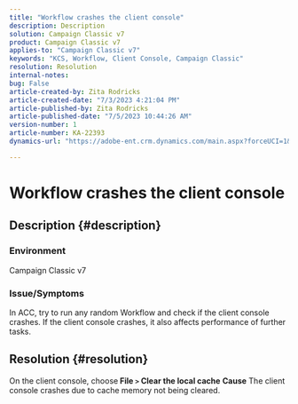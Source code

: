 ```yaml
---
title: "Workflow crashes the client console"
description: Description
solution: Campaign Classic v7
product: Campaign Classic v7
applies-to: "Campaign Classic v7"
keywords: "KCS, Workflow, Client Console, Campaign Classic"
resolution: Resolution
internal-notes: 
bug: False
article-created-by: Zita Rodricks
article-created-date: "7/3/2023 4:21:04 PM"
article-published-by: Zita Rodricks
article-published-date: "7/5/2023 10:44:26 AM"
version-number: 1
article-number: KA-22393
dynamics-url: "https://adobe-ent.crm.dynamics.com/main.aspx?forceUCI=1&pagetype=entityrecord&etn=knowledgearticle&id=2477b499-bd19-ee11-8f6e-6045bd006268"

---
```

# Workflow crashes the client console

## Description {#description}


### <b>Environment </b>

Campaign Classic v7

### <b>Issue/Symptoms</b>

In ACC, try to run any random Workflow and check if the client console crashes. If the client console crashes, it also affects performance of further tasks.






## Resolution {#resolution}


On the client console, choose<b> File `>`  Clear the local cache</b>
<b>Cause</b>
The client console crashes due to cache memory not being cleared.
